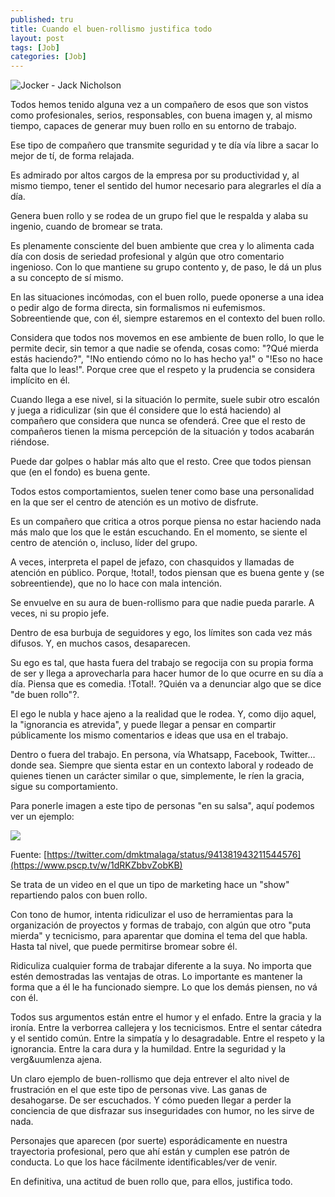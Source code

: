 ```yaml
---
published: tru
title: Cuando el buen-rollismo justifica todo
layout: post
tags: [Job]
categories: [Job]
---
```


![Jocker - Jack Nicholson](https://i.ytimg.com/vi/G0XECOpb2qE/maxresdefault.jpg)

Todos hemos tenido alguna vez a un compa&ntilde;ero de esos que son vistos como profesionales, serios, responsables, con buena imagen y, al mismo tiempo, capaces de generar muy buen rollo en su entorno de trabajo.

Ese tipo de compa&ntilde;ero que transmite seguridad y te d&iacute;a v&iacute;a libre a sacar lo mejor de t&iacute;, de forma relajada.

Es admirado por altos cargos de la empresa por su productividad y, al mismo tiempo, tener el sentido del humor necesario para alegrarles el d&iacute;a a d&iacute;a.

Genera buen rollo y se rodea de un grupo fiel que le respalda y alaba su ingenio, cuando de bromear se trata.

Es plenamente consciente del buen ambiente que crea y lo alimenta cada d&iacute;a con dosis de seriedad profesional y alg&uacute;n que otro comentario ingenioso. Con lo que mantiene su grupo contento y, de paso, le d&aacute; un plus a su concepto de s&iacute; mismo.

En las situaciones inc&oacute;modas, con el buen rollo, puede oponerse a una idea o pedir algo de forma directa, sin formalismos ni eufemismos. Sobreentiende que, con &eacute;l, siempre estaremos en el contexto del buen rollo.

Considera que todos nos movemos en ese ambiente de buen rollo, lo que le permite decir, sin temor a que nadie se ofenda, cosas como: "&quest;Qu&eacute; mierda est&aacute;s haciendo?", "&excl;No entiendo c&oacute;mo no lo has hecho ya!" o "&excl;Eso no hace falta que lo leas!". Porque cree que el respeto y la prudencia se considera impl&iacute;cito en &eacute;l.

Cuando llega a ese nivel, si la situaci&oacute;n lo permite, suele subir otro escal&oacute;n y juega a ridiculizar (sin que &eacute;l considere que lo est&aacute; haciendo) al compa&ntilde;ero que considera que nunca se ofender&aacute;. Cree que el resto de compa&ntilde;eros tienen la misma percepci&oacute;n de la situaci&oacute;n y todos acabar&aacute;n ri&eacute;ndose.

Puede dar golpes o hablar m&aacute;s alto que el resto. Cree que todos piensan que (en el fondo) es buena gente.

Todos estos comportamientos, suelen tener como base una personalidad en la que ser el centro de atenci&oacute;n es un motivo de disfrute.

Es un compa&ntilde;ero que critica a otros porque piensa no estar haciendo nada m&aacute;s malo que los que le est&aacute;n escuchando. En el momento, se siente el centro de atenci&oacute;n o, incluso, l&iacute;der del grupo.

A veces, interpreta el papel de jefazo, con chasquidos y llamadas de atenci&oacute;n en p&uacute;blico. Porque, &excl;total!, todos piensan que es buena gente y (se sobreentiende), que no lo hace con mala intenci&oacute;n.

Se envuelve en su aura de buen-rollismo para que nadie pueda pararle. A veces, ni su propio jefe.

Dentro de esa burbuja de seguidores y ego, los l&iacute;mites son cada vez m&aacute;s difusos. Y, en muchos casos, desaparecen.

Su ego es tal, que hasta fuera del trabajo se regocija con su propia forma de ser y llega a aprovecharla para hacer humor de lo que ocurre en su d&iacute;a a d&iacute;a. Piensa que es comedia. &excl;Total!. &quest;Qui&eacute;n va a denunciar algo que se dice "de buen rollo"?.

El ego le nubla y hace ajeno a la realidad que le rodea. Y, como dijo aquel, la "ignorancia es atrevida", y puede llegar a pensar en compartir p&uacute;blicamente los mismo comentarios e ideas que usa en el trabajo.

Dentro o fuera del trabajo. En persona, v&iacute;a Whatsapp, Facebook, Twitter&hellip; donde sea. Siempre que sienta estar en un contexto laboral y rodeado de quienes tienen un car&aacute;cter similar o que, simplemente, le r&iacute;en la gracia, sigue su comportamiento.

Para ponerle imagen a este tipo de personas "en su salsa", aqu&iacute; podemos ver un ejemplo:

[![](https://lh4.googleusercontent.com/VDmJimvysfwohF87XL2FseeDIdosJ0kT3tetlDyFj34trHqVkY7r8Nn2F-9Nzt1stsewKHCsAtDkd8uYgUUJ=w1920-h942)](https://drive.google.com/open?id=17jblR5j23YGnR-tM23ID-uSDjF18uBlS)

Fuente: [https://twitter.com/dmktmalaga/status/941381943211544576](https://www.pscp.tv/w/1dRKZbbvZobKB)

Se trata de un video en el que un tipo de marketing hace un "show" repartiendo palos con buen rollo.

Con tono de humor, intenta ridiculizar el uso de herramientas para la organizaci&oacute;n de proyectos y formas de trabajo, con alg&uacute;n que otro "puta mierda" y tecnicismo, para aparentar que domina el tema del que habla. Hasta tal nivel, que puede permitirse bromear sobre &eacute;l.

Ridiculiza cualquier forma de trabajar diferente a la suya. No importa que est&eacute;n demostradas las ventajas de otras. Lo importante es mantener la forma que a &eacute;l le ha funcionado siempre. Lo que los dem&aacute;s piensen, no v&aacute; con &eacute;l.

Todos sus argumentos est&aacute;n entre el humor y el enfado. Entre la gracia y la iron&iacute;a. Entre la verborrea callejera y los tecnicismos. Entre el sentar c&aacute;tedra y el sentido com&uacute;n. Entre la simpat&iacute;a y lo desagradable. Entre el respeto y la ignorancia. Entre la cara dura y la humildad. Entre la seguridad y la verg&uumlenza ajena.

Un claro ejemplo de buen-rollismo que deja entrever el alto nivel de frustraci&oacute;n en el que este tipo de personas vive. Las ganas de desahogarse. De ser escuchados. Y c&oacute;mo pueden llegar a perder la conciencia de que disfrazar sus inseguridades con humor, no les sirve de nada.

Personajes que aparecen (por suerte) espor&aacute;dicamente en nuestra trayectoria profesional, pero que ah&iacute; est&aacute;n y cumplen ese patr&oacute;n de conducta. Lo que los hace f&aacute;cilmente identificables/ver de venir.

En definitiva, una actitud de buen rollo que, para ellos, justifica todo.
